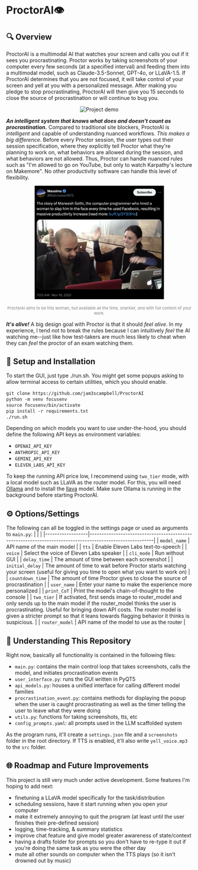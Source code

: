 # ProctorAI👁️
## 🔍 Overview
ProctorAI is a multimodal AI that watches your screen and calls you out if it sees you procrastinating. Proctor works by taking screenshots of your computer every few seconds (at a specified interval) and feeding them into a multimodal model, such as Claude-3.5-Sonnet, GPT-4o, or LLaVA-1.5. If ProctorAI determines that you are not focused, it will take control of your screen and yell at you with a personalized message. After making you pledge to stop procrastinating, ProctorAI will then give you 15 seconds to close the source of procrastination or will continue to bug you.

<p align="center">
  <img src="./assets/demo.gif" alt="Project demo" width="400">
</p>

***An intelligent system that knows what does and doesn't count as procrastination.*** Compared to traditional site blockers, ProctorAI is *intelligent* and capable of understanding nuanced workflows. *This makes a big difference*. Before every Proctor session, the user types out their session specification, where they explicitly tell Proctor what they're planning to work on, what behaviors are allowed during the session, and what behaviors are not allowed. Thus, Proctor can handle nuanced rules such as "I'm allowed to go on YouTube, but only to watch Karpathy's lecture on Makemore". No other productivity software can handle this level of flexibility.

<p align="center">
  <img src="./assets/slap.png" alt="Description of the image" width="350">
</p>
<p align="center" style="color: gray; font-size: 11px;">
  ProctorAI aims to be this woman, but available all the time, snarkier, and with full context of your work.
</p>

***It's alive!*** A big design goal with Proctor is that it should *feel alive*. In my experience, I tend not to break the rules because I can intuitively *feel* the AI watching me--just like how test-takers are much less likely to cheat when they can *feel* the proctor of an exam watching them.

## 🚀 Setup and Installation
To start the GUI, just type ./run.sh. You might get some popups asking to allow terminal access to certain utilities, which you should enable.  
```
git clone https://github.com/jam3scampbell/ProctorAI
python -m venv focusenv
source focusenv/bin/activate
pip install -r requirements.txt
./run.sh
```

Depending on which models you want to use under-the-hood, you should define the following API keys as environment variables:
- `OPENAI_API_KEY`
- `ANTHROPIC_API_KEY`
- `GEMINI_API_KEY`
- `ELEVEN_LABS_API_KEY`

To keep the running API price low, I recommend using `two_tier` mode, with a local model such as LLaVA as the router model. For this, you will need [Ollama](https://ollama.com) and to install the [llava](https://ollama.com/library/llava) model. Make sure Ollama is running in the background before starting ProctorAI.


## ⚙️ Options/Settings 
The following can all be toggled in the settings page or used as arguments to `main.py`:
| | |
|------------------|---------------------------------------------------------------------------------------------------------|
| `model_name`     | API name of the main model                                                                             |
| `tts`            | Enable Eleven Labs text-to-speech                                                           |
| `voice`          | Select the voice of Eleven Labs speaker                                                               |
| `cli_mode`       | Run without GUI                                                                                        |
| `delay_time`     | The amount of time between each screenshot                                                                   |
| `initial_delay`  | The amount of time to wait before Proctor starts watching your screen (useful for giving you time to open what you want to work on)                                                            |
| `countdown_time` | The amount of time Proctor gives to close the source of procrastination                                                            |
| `user_name`      | Enter your name to make the experience more personalized                                                       |
| `print_CoT`      | Print the model's chain-of-thought to the console                                                       |
| `two_tier`       | If activated, first sends image to router_model and only sends up to the main model if the router_model thinks the user is procrastinating. Useful for bringing down API costs. The router model is given a stricter prompt so that it leans towards flagging behavior it thinks is suspicious.                                          |
| `router_model`   | API name of the model to use as the router                                                                           |


## 🎯 Understanding This Repository

Right now, basically all functionality is contained in the following files:
- `main.py`: contains the main control loop that takes screenshots, calls the model, and initiates procrastination events
- `user_interface.py`: runs the GUI written in PyQT5
- `api_models.py`: houses a unified interface for calling different model families
- `procrastination_event.py`: contains methods for displaying the popup when the user is caught procrastinating as well as the timer telling the user to leave what they were doing
- `utils.py`: functions for taking screenshots, tts, etc
- `config_prompts.yaml`: all prompts used in the LLM scaffolded system

As the program runs, it'll create a `settings.json` file and a `screenshots` folder in the root directory. If TTS is enabled, it'll also write `yell_voice.mp3` to the `src` folder.

## 🌐 Roadmap and Future Improvements
This project is still very much under active development. Some features I'm hoping to add next:
- finetuning a LLaVA model specifically for the task/distribution
- scheduling sessions, have it start running when you open your computer
- make it extremely annoying to quit the program (at least until the user finishes their pre-defined session)
- logging, time-tracking, & summary statistics
- improve chat feature and give model greater awareness of state/context
- having a drafts folder for prompts so you don't have to re-type it out if you're doing the same task as you were the other day
- mute all other sounds on computer when the TTS plays (so it isn't drowned out by music)